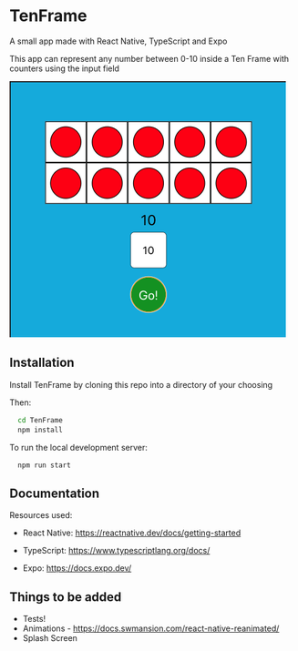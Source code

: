 # TenFrame

A small app made with React Native, TypeScript and Expo

This app can represent any number between 0-10 inside a Ten Frame with counters using the input field

![TenFrame](./assets/icon.png)

## Installation

Install TenFrame by cloning this repo into a directory of your choosing

Then:

```bash
  cd TenFrame
  npm install
```

To run the local development server:

```bash
  npm run start
```

## Documentation

Resources used:

- React Native: https://reactnative.dev/docs/getting-started

- TypeScript: https://www.typescriptlang.org/docs/

- Expo: https://docs.expo.dev/

## Things to be added

- Tests!
- Animations - https://docs.swmansion.com/react-native-reanimated/
- Splash Screen

